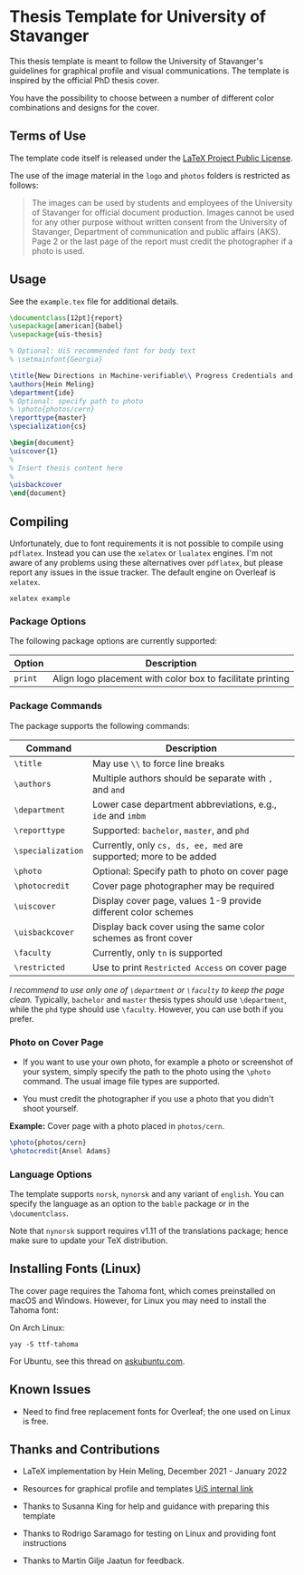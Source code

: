 # Thesis Template for University of Stavanger

This thesis template is meant to follow the University of Stavanger's guidelines for graphical profile and visual communications.
The template is inspired by the official PhD thesis cover.

You have the possibility to choose between a number of different color combinations and designs for the cover.

## Terms of Use

The template code itself is released under the [LaTeX Project Public License](LICENSE).

The use of the image material in the `logo` and `photos` folders is restricted as follows:

> The images can be used by students and employees of the University of Stavanger for official document production.
> Images cannot be used for any other purpose without written consent from the University of Stavanger, Department of communication and public affairs (AKS).
> Page 2 or the last page of the report must credit the photographer if a photo is used.

## Usage

See the `example.tex` file for additional details.

```latex
\documentclass[12pt]{report}
\usepackage[american]{babel}
\usepackage{uis-thesis}

% Optional: UiS recommended font for body text
% \setmainfont{Georgia}

\title{New Directions in Machine-verifiable\\ Progress Credentials and Fully Automated and Transparent Admissions Process}
\authors{Hein Meling}
\department{ide}
% Optional: specify path to photo
% \photo{photos/cern}
\reporttype{master}
\specialization{cs}

\begin{document}
\uiscover{1}
%
% Insert thesis content here
%
\uisbackcover
\end{document}
```

## Compiling

Unfortunately, due to font requirements it is not possible to compile using `pdflatex`.
Instead you can use the `xelatex` or `lualatex` engines.
I'm not aware of any problems using these alternatives over `pdflatex`, but please report any issues in the issue tracker.
The default engine on Overleaf is `xelatex`.

```shell
xelatex example
```

### Package Options

The following package options are currently supported:

| Option  | Description                                                |
|---------|------------------------------------------------------------|
| `print` | Align logo placement with color box to facilitate printing |

### Package Commands

The package supports the following commands:

| Command           | Description                                                       |
|-------------------|-------------------------------------------------------------------|
| `\title`          | May use `\\` to force line breaks                                 |
| `\authors`        | Multiple authors should be separate with `,` and `and`            |
| `\department`     | Lower case department abbreviations, e.g., `ide` and `imbm`       |
| `\reporttype`     | Supported: `bachelor`, `master`, and `phd`                        |
| `\specialization` | Currently, only `cs, ds, ee, med` are supported; more to be added |
| `\photo`          | Optional: Specify path to photo on cover page                     |
| `\photocredit`    | Cover page photographer may be required                           |
| `\uiscover`       | Display cover page, values 1-9 provide different color schemes    |
| `\uisbackcover`   | Display back cover using the same color schemes as front cover    |
| `\faculty`        | Currently, only `tn` is supported                                 |
| `\restricted`     | Use to print `Restricted Access` on cover page                    |

_I recommend to use only one of `\department` or `\faculty` to keep the page clean._
Typically, `bachelor` and `master` thesis types should use `\department`, while the `phd` type should use `\faculty`.
However, you can use both if you prefer.

### Photo on Cover Page

- If you want to use your own photo, for example a photo or screenshot of your system, simply specify the path to the photo using the `\photo` command.
  The usual image file types are supported.

- You must credit the photographer if you use a photo that you didn't shoot yourself.

**Example:** Cover page with a photo placed in `photos/cern`.

```latex
\photo{photos/cern}
\photocredit{Ansel Adams}
```

### Language Options

The template supports `norsk`, `nynorsk` and any variant of `english`.
You can specify the language as an option to the `bable` package or in the `\documentclass`.

Note that `nynorsk` support requires v1.11 of the translations package; hence make sure to update your TeX distribution.

## Installing Fonts (Linux)

The cover page requires the Tahoma font, which comes preinstalled on macOS and Windows.
However, for Linux you may need to install the Tahoma font:

On Arch Linux:

```shell
yay -S ttf-tahoma
```

For Ubuntu, see this thread on [askubuntu.com](https://askubuntu.com/questions/438670/install-tahoma-font-in-ubuntu).

## Known Issues

- Need to find free replacement fonts for Overleaf; the one used on Linux is free.

## Thanks and Contributions

- LaTeX implementation by Hein Meling, December 2021 - January 2022

- Resources for graphical profile and templates [UiS internal link](https://liveuis.sharepoint.com/sites/Arbeidsstoette/SitePages/Grafisk-profil-UiS.aspx)

- Thanks to Susanna King for help and guidance with preparing this template

- Thanks to Rodrigo Saramago for testing on Linux and providing font instructions

- Thanks to Martin Gilje Jaatun for feedback.
